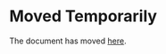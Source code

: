 Moved Temporarily
=================

The document has moved
[here](http://uneheuredepeine.blogspot.com/2014/09/le-racisme-comme-systeme.html).
